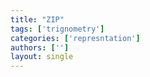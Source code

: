 ```yaml
---
title: "ZIP"
tags: ['trignometry']
categories: ['represntation']
authors: ['']
layout: single
---
```

